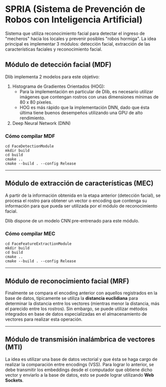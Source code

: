# SPRIA (Sistema de Prevención de Robos con Inteligencia Artificial)
Sistema que utiliza reconocimiento facial para detectar el ingreso de "mecheros" hacia los locales y prevenir posibles "robos hormiga".
La idea principal es implementar 3 módulos: detección facial, extracción de las características faciales y reconocimiento facial.

## Módulo de detección facial (MDF)
Dlib implementa 2 modelos para este objetivo:
1. Histograma de Gradientes Orientados (HOG):
    - Para la implementación en particular de Dlib, es necesario utilizar imágenes que contengan rostros con unas dimensiones mínimas de 80 x 80 píxeles.
    - HOG es más rápido que la implementación DNN, dado que ésta última tiene buenos desempeños utilizando una GPU de alto rendimiento.
2. Deep Neural Network (DNN)

### Cómo compilar MDF

```
cd FaceDetectionModule
mkdir build
cd build
cmake ..
cmake --build . --config Release
```

---

## Módulo de extracción de características (MEC)
A partir de la información obtenida en la etapa anterior (detección facial), se procesa el rostro para obtener un vector o encoding que contenga su información para que pueda ser utilizada por el módulo de reconocimiento facial. 

Dlib dispone de un modelo CNN pre-entrenado para este módulo.

### Cómo compilar MEC

```
cd FaceFeatureExtractionModule
mkdir build
cd build
cmake ..
cmake --build . --config Release
```

---

## Módulo de reconocimiento facial (MRF)
Finalmente se compara el encoding anterior con aquellos registrados en la base de datos, típicamente se utiliza la **distancia euclidiana** para determinar la distancia entre los vectores (mientras menor la distancia, más el parecido entre los rostros). Sin embargo, se puede utilizar métodos integrados en base de datos especializadas en el almacenamiento de vectores para realizar esta operación.

---

## Módulo de transmisión inalámbrica de vectores (MTI)
La idea es utilizar una base de datos vectorial y que ésta se haga cargo de realizar la comparación entre encodings (VSS). Para lograr lo anterior, se debe transmitir los embeddings desde el computador que obtiene dicho vector y enviarlo a la base de datos, esto se puede lograr utilizando **Web Sockets**.
